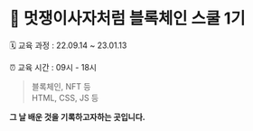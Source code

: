# 🦁 멋쟁이사자처럼 블록체인 스쿨 1기

🗓 교육 과정 : 22.09.14 ~ 23.01.13

⏰ 교육 시간 : 09시 - 18시

> 블록체인, NFT 등  
> HTML, CSS, JS 등

**그 날 배운 것을 기록하고자하는 곳입니다.**
